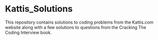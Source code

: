 # Kattis_Solutions
This repository contains solutions to coding problems from the Kattis.com website along with a few solutions to questions from the Cracking The Coding Interview book.
